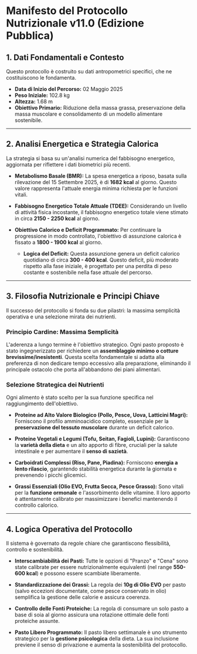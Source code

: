 # Manifesto del Protocollo Nutrizionale v11.0 (Edizione Pubblica)

## 1. Dati Fondamentali e Contesto

Questo protocollo è costruito su dati antropometrici specifici, che ne costituiscono le fondamenta.

* **Data di Inizio del Percorso:** 02 Maggio 2025
* **Peso Iniziale:** 102.8 kg
* **Altezza:** 1.68 m
* **Obiettivo Primario:** Riduzione della massa grassa, preservazione della massa muscolare e consolidamento di un modello alimentare sostenibile.

---

## 2. Analisi Energetica e Strategia Calorica

La strategia si basa su un'analisi numerica del fabbisogno energetico, aggiornata per riflettere i dati biometrici più recenti.

* **Metabolismo Basale (BMR):** La spesa energetica a riposo, basata sulla rilevazione del 15 Settembre 2025, è di **1682 kcal** al giorno. Questo valore rappresenta l'attuale energia minima richiesta per le funzioni vitali.

* **Fabbisogno Energetico Totale Attuale (TDEE):** Considerando un livello di attività fisica incostante, il fabbisogno energetico totale viene stimato in circa **2150 - 2250 kcal** al giorno.

* **Obiettivo Calorico e Deficit Programmato:** Per continuare la progressione in modo controllato, l'obiettivo di assunzione calorica è fissato a **1800 - 1900 kcal** al giorno.
    * **Logica del Deficit:** Questa assunzione genera un deficit calorico quotidiano di circa **300 - 400 kcal**. Questo deficit, più moderato rispetto alla fase iniziale, è progettato per una perdita di peso costante e sostenibile nella fase attuale del percorso.

---

## 3. Filosofia Nutrizionale e Principi Chiave

Il successo del protocollo si fonda su due pilastri: la massima semplicità operativa e una selezione mirata dei nutrienti.

### **Principio Cardine: Massima Semplicità**

L'aderenza a lungo termine è l'obiettivo strategico. Ogni pasto proposto è stato ingegnerizzato per richiedere un **assemblaggio minimo o cotture brevissime/inesistenti**. Questa scelta fondamentale si adatta alla preferenza di non dedicare tempo eccessivo alla preparazione, eliminando il principale ostacolo che porta all'abbandono dei piani alimentari.

### **Selezione Strategica dei Nutrienti**

Ogni alimento è stato scelto per la sua funzione specifica nel raggiungimento dell'obiettivo.

* **Proteine ad Alto Valore Biologico (Pollo, Pesce, Uova, Latticini Magri):** Forniscono il profilo amminoacidico completo, essenziale per la **preservazione del tessuto muscolare** durante un deficit calorico.

* **Proteine Vegetali e Legumi (Tofu, Seitan, Fagioli, Lupini):** Garantiscono la **varietà della dieta** e un alto apporto di fibre, cruciali per la salute intestinale e per aumentare il **senso di sazietà**.

* **Carboidrati Complessi (Riso, Pane, Piadina):** Forniscono **energia a lento rilascio**, garantendo stabilità energetica durante la giornata e prevenendo i picchi glicemici.

* **Grassi Essenziali (Olio EVO, Frutta Secca, Pesce Grasso):** Sono vitali per la **funzione ormonale** e l'assorbimento delle vitamine. Il loro apporto è attentamente calibrato per massimizzare i benefici mantenendo il controllo calorico.

---

## 4. Logica Operativa del Protocollo

Il sistema è governato da regole chiare che garantiscono flessibilità, controllo e sostenibilità.

* **Interscambiabilità dei Pasti:** Tutte le opzioni di "Pranzo" e "Cena" sono state calibrate per essere nutrizionalmente equivalenti (nel range **550-600 kcal**) e possono essere scambiate liberamente.

* **Standardizzazione dei Grassi:** La regola dei **10g di Olio EVO** per pasto (salvo eccezioni documentate, come pesce conservato in olio) semplifica la gestione delle calorie e assicura coerenza.

* **Controllo delle Fonti Proteiche:** La regola di consumare un solo pasto a base di soia al giorno assicura una rotazione ottimale delle fonti proteiche assunte.

* **Pasto Libero Programmato:** Il pasto libero settimanale è uno strumento strategico per la **gestione psicologica** della dieta. La sua inclusione previene il senso di privazione e aumenta la sostenibilità del protocollo.
